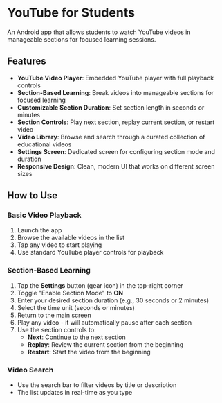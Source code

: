 # YouTube for Students

An Android app that allows students to watch YouTube videos in manageable sections for focused learning sessions.

## Features

- **YouTube Video Player**: Embedded YouTube player with full playback controls
- **Section-Based Learning**: Break videos into manageable sections for focused learning
- **Customizable Section Duration**: Set section length in seconds or minutes
- **Section Controls**: Play next section, replay current section, or restart video
- **Video Library**: Browse and search through a curated collection of educational videos
- **Settings Screen**: Dedicated screen for configuring section mode and duration
- **Responsive Design**: Clean, modern UI that works on different screen sizes

## How to Use

### Basic Video Playback
1. Launch the app
2. Browse the available videos in the list
3. Tap any video to start playing
4. Use standard YouTube player controls for playback

### Section-Based Learning
1. Tap the **Settings** button (gear icon) in the top-right corner
2. Toggle "Enable Section Mode" to **ON**
3. Enter your desired section duration (e.g., 30 seconds or 2 minutes)
4. Select the time unit (seconds or minutes)
5. Return to the main screen
6. Play any video - it will automatically pause after each section
7. Use the section controls to:
   - **Next**: Continue to the next section
   - **Replay**: Review the current section from the beginning
   - **Restart**: Start the video from the beginning

### Video Search
- Use the search bar to filter videos by title or description
- The list updates in real-time as you type 